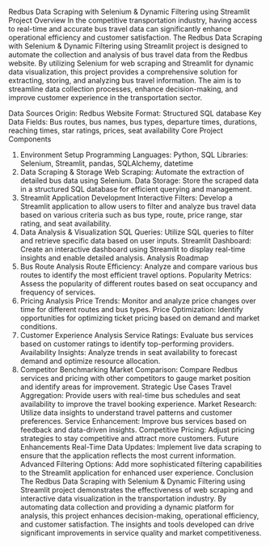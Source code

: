 Redbus Data Scraping with Selenium & Dynamic Filtering using Streamlit
Project Overview
In the competitive transportation industry, having access to real-time and accurate bus travel data can significantly enhance operational efficiency and customer satisfaction. The Redbus Data Scraping with Selenium & Dynamic Filtering using Streamlit project is designed to automate the collection and analysis of bus travel data from the Redbus website. By utilizing Selenium for web scraping and Streamlit for dynamic data visualization, this project provides a comprehensive solution for extracting, storing, and analyzing bus travel information. The aim is to streamline data collection processes, enhance decision-making, and improve customer experience in the transportation sector.

Data Sources
Origin: Redbus Website
Format: Structured SQL database
Key Data Fields: Bus routes, bus names, bus types, departure times, durations, reaching times, star ratings, prices, seat availability
Core Project Components
1. Environment Setup
Programming Languages: Python, SQL
Libraries: Selenium, Streamlit, pandas, SQLAlchemy, datetime
2. Data Scraping & Storage
Web Scraping: Automate the extraction of detailed bus data using Selenium.
Data Storage: Store the scraped data in a structured SQL database for efficient querying and management.
3. Streamlit Application Development
Interactive Filters: Develop a Streamlit application to allow users to filter and analyze bus travel data based on various criteria such as bus type, route, price range, star rating, and seat availability.
4. Data Analysis & Visualization
SQL Queries: Utilize SQL queries to filter and retrieve specific data based on user inputs.
Streamlit Dashboard: Create an interactive dashboard using Streamlit to display real-time insights and enable detailed analysis.
Analysis Roadmap
1. Bus Route Analysis
Route Efficiency: Analyze and compare various bus routes to identify the most efficient travel options.
Popularity Metrics: Assess the popularity of different routes based on seat occupancy and frequency of services.
2. Pricing Analysis
Price Trends: Monitor and analyze price changes over time for different routes and bus types.
Price Optimization: Identify opportunities for optimizing ticket pricing based on demand and market conditions.
3. Customer Experience Analysis
Service Ratings: Evaluate bus services based on customer ratings to identify top-performing providers.
Availability Insights: Analyze trends in seat availability to forecast demand and optimize resource allocation.
4. Competitor Benchmarking
Market Comparison: Compare Redbus services and pricing with other competitors to gauge market position and identify areas for improvement.
Strategic Use Cases
Travel Aggregation: Provide users with real-time bus schedules and seat availability to improve the travel booking experience.
Market Research: Utilize data insights to understand travel patterns and customer preferences.
Service Enhancement: Improve bus services based on feedback and data-driven insights.
Competitive Pricing: Adjust pricing strategies to stay competitive and attract more customers.
Future Enhancements
Real-Time Data Updates: Implement live data scraping to ensure that the application reflects the most current information.
Advanced Filtering Options: Add more sophisticated filtering capabilities to the Streamlit application for enhanced user experience.
Conclusion
The Redbus Data Scraping with Selenium & Dynamic Filtering using Streamlit project demonstrates the effectiveness of web scraping and interactive data visualization in the transportation industry. By automating data collection and providing a dynamic platform for analysis, this project enhances decision-making, operational efficiency, and customer satisfaction. The insights and tools developed can drive significant improvements in service quality and market competitiveness.
